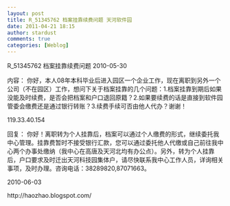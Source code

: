 ```yaml
---
layout: post
title: R_51345762 档案挂靠续费问题 天河软件园
date: 2011-04-21 18:15
author: stardust
comments: true
categories: [Weblog]
---
```

R_51345762 档案挂靠续费问题 2010-05-30

内容：
你好，本人08年本科毕业后进入园区一个企业工作，现在离职到另外一个公司（不在园区）工作，想问下关于档案挂靠的几个问题：1.档案挂靠到期后如果没能及时续费，是否会把档案和户口退回原籍？2.如果要续费的话是直接到软件园管委会缴费还是通过银行转账？3.续费手续可否由他人代办？谢谢！

119.33.40.154

回复：
你好！离职转为个人挂靠后，档案可以通过个人缴费的形式，继续委托我中心管理。挂靠费暂时不接受银行汇款，您可以通过委托他人代缴或自己前往我中心两个办事处缴纳（我中心在高唐及天河北均有办公点）。另外，转为个人挂靠后，户口要求及时迁出天河科技园集体户，请尽快联系我中心工作人员，详询相关事项，及时办理。咨询电话：38289820,87071663。

2010-06-03
<div>http://haozhao.blogspot.com/</div>
